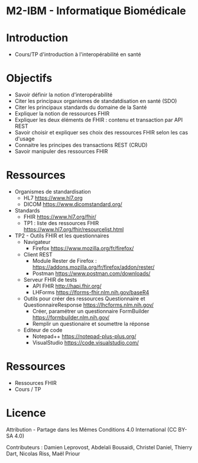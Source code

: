 # M2-IBM - Informatique Biomédicale

# Introduction
- Cours/TP d'introduction à l'interopérabilité en santé

# Objectifs
- Savoir définir la notion d'interopérabilité
- Citer les principaux organismes de standatdisation en santé (SDO)
- Citer les principaux standards du domaine de la Santé
- Expliquer la notion de ressources FHIR
- Expliquer les deux éléments de FHIR : contenu et transaction par API REST
- Savoir choisir et expliquer ses choix des ressources FHIR selon les cas d'usage
- Connaitre les principes des transactions REST (CRUD)
- Savoir manipuler des ressources FHIR

# Ressources
- Organismes de standardisation
  -  HL7 https://www.hl7.org
  - DICOM https://www.dicomstandard.org/ 
- Standards 
  - FHIR https://www.hl7.org/fhir/ 
  - TP1 : liste des ressources FHIR https://www.hl7.org/fhir/resourcelist.html
- TP2 - Outils FHIR et les questionnaires
  - Navigateur
    - Firefox https://www.mozilla.org/fr/firefox/
  - Client REST 
    - Module Rester de Firefox : https://addons.mozilla.org/fr/firefox/addon/rester/
    - Postman https://www.postman.com/downloads/
  - Serveur FHIR de tests
    - API FHIR http://hapi.fhir.org/
    - LHForms  https://lforms-fhir.nlm.nih.gov/baseR4 
  - Outils pour créer des ressources Questionnaire et QuestionnaireResponse https://lhcforms.nlm.nih.gov/
    - Créer, paramétrer un questionnaire FormBuilder https://formbuilder.nlm.nih.gov/
    - Remplir un questionaire et soumettre la réponse 
  - Editeur de code
    - Notepad++ https://notepad-plus-plus.org/ 
    - VisualStudio https://code.visualstudio.com/

# Ressources
- Ressources FHIR
- Cours / TP

# Licence 
Attribution - Partage dans les Mêmes Conditions 4.0 International (CC BY-SA 4.0)

Contributeurs : Damien Leprovost, Abdelali Bousaidi, Christel Daniel, Thierry Dart, Nicolas Riss, Maël Priour

